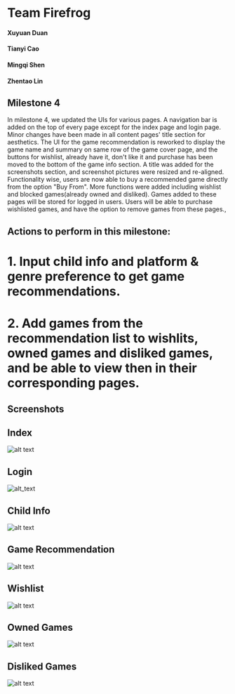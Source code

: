 # Team Firefrog
#### Xuyuan Duan
#### Tianyi Cao
#### Mingqi Shen
#### Zhentao Lin  

## Milestone 4
 In milestone 4, we updated the UIs for various pages. A navigation bar is added on the top of every page except for the index page and login page. Minor changes have been made in all content pages' title section for aesthetics. The UI for the game recommendation  is reworked to display the game name and summary on same row of the game cover page, and the buttons for wishlist, already have it, don't like it and purchase has been moved to the bottom of the game info section. A title was added for the screenshots section, and screenshot pictures were resized and re-aligned.
  Functionality wise, users are now able to buy a recommended game directly from the option "Buy From". More functions were added including wishlist and blocked games(already owned and disliked). Games added to these pages will be stored for logged in users. Users will be able to purchase wishlisted games, and have the option to remove games from these pages.,
  
## Actions to perform in this milestone:
# 1. Input child info and platform & genre preference to get game recommendations.
# 2. Add games from the recommendation list to wishlits, owned games and disliked games, and be able to view then in their corresponding pages.
## Screenshots

## Index

![alt text](https://github.com/mis046/COGS121_SP19_MS-ZL-TC-XD/blob/ms4/ms4_screenshots/Screen%20Shot%202019-05-22%20at%2010.32.26%20AM.png)

## Login

![alt_text](https://github.com/mis046/COGS121_SP19_MS-ZL-TC-XD/blob/ms4/ms4_screenshots/Screen%20Shot%202019-05-22%20at%2010.33.12%20AM.png)

## Child Info

![alt text](https://github.com/mis046/COGS121_SP19_MS-ZL-TC-XD/blob/ms4/ms4_screenshots/Screen%20Shot%202019-05-22%20at%2010.33.52%20AM.png)

## Game Recommendation

![alt text](https://github.com/mis046/COGS121_SP19_MS-ZL-TC-XD/blob/ms4/ms4_screenshots/Screen%20Shot%202019-05-22%20at%2010.42.29%20AM.png)

## Wishlist

![alt text](https://github.com/mis046/COGS121_SP19_MS-ZL-TC-XD/blob/ms4/ms4_screenshots/Screen%20Shot%202019-05-22%20at%2010.43.28%20AM.png)

## Owned Games
![alt text](https://github.com/mis046/COGS121_SP19_MS-ZL-TC-XD/blob/ms4/ms4_screenshots/Screen%20Shot%202019-05-22%20at%2010.43.43%20AM.png)

## Disliked Games
![alt text](https://github.com/mis046/COGS121_SP19_MS-ZL-TC-XD/blob/ms4/ms4_screenshots/Screen%20Shot%202019-05-22%20at%2010.44.01%20AM.png)
